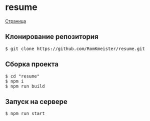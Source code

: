 # resume
<a href="https://romkmeister.github.io/resume/dist/index.html">Страница</a>
<h2>Клонирование репозитория</h2>
 <pre>$ git clone https://github.com/RomKmeister/resume.git</pre>
<h2>Сборка проекта</h2>
<pre>
$ cd "resume"
$ npm i
$ npm run build</pre>
<h2>Запуск на сервере</h2>
<pre>$ npm run start</pre>
